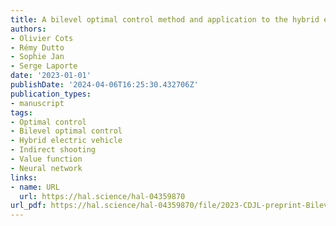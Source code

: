 ```yaml
---
title: A bilevel optimal control method and application to the hybrid electric vehicle
authors:
- Olivier Cots
- Rémy Dutto
- Sophie Jan
- Serge Laporte
date: '2023-01-01'
publishDate: '2024-04-06T16:25:30.432706Z'
publication_types:
- manuscript
tags:
- Optimal control
- Bilevel optimal control
- Hybrid electric vehicle
- Indirect shooting
- Value function
- Neural network
links:
- name: URL
  url: https://hal.science/hal-04359870
url_pdf: https://hal.science/hal-04359870/file/2023-CDJL-preprint-Bilevel.pdf
---
```

